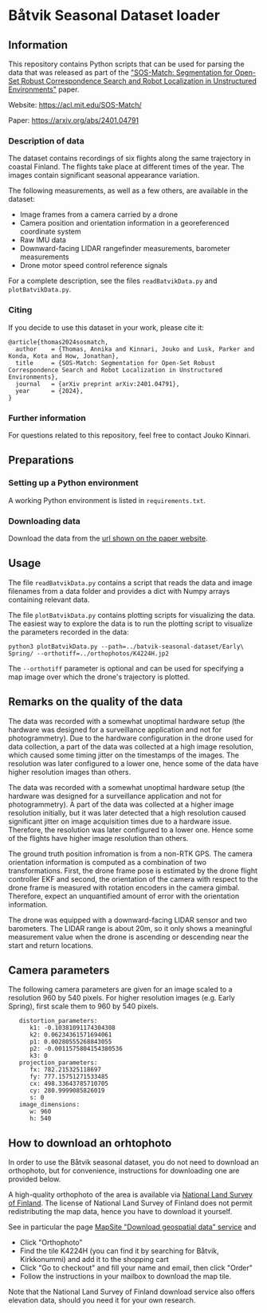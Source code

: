 # Båtvik Seasonal Dataset loader

## Information

This repository contains Python scripts that can be used for parsing the data that was released as part of the ["SOS-Match: Segmentation for Open-Set Robust Correspondence Search and Robot Localization in Unstructured Environments"](https://acl.mit.edu/SOS-Match/) paper.

Website: https://acl.mit.edu/SOS-Match/

Paper: https://arxiv.org/abs/2401.04791

### Description of data

The dataset contains recordings of six flights along the same trajectory in coastal Finland. The flights take place at different times of the year. The images contain significant seasonal appearance variation.

The following measurements, as well as a few others, are available in the dataset:
- Image frames from a camera carried by a drone
- Camera position and orientation information in a georeferenced coordinate system
- Raw IMU data
- Downward-facing LIDAR rangefinder measurements, barometer measurements
- Drone motor speed control reference signals

For a complete description, see the files `readBatvikData.py` and `plotBatvikData.py`.

### Citing
If you decide to use this dataset in your work, please cite it:

```
@article{thomas2024sosmatch,
  author    = {Thomas, Annika and Kinnari, Jouko and Lusk, Parker and Konda, Kota and How, Jonathan},
  title     = {SOS-Match: Segmentation for Open-Set Robust Correspondence Search and Robot Localization in Unstructured Environments},
  journal   = {arXiv preprint arXiv:2401.04791},
  year      = {2024},
}
```

### Further information

For questions related to this repository, feel free to contact Jouko Kinnari.

## Preparations

### Setting up a Python environment

A working Python environment is listed in `requirements.txt`.

### Downloading data
Download the data from the [url shown on the paper website](https://acl.mit.edu/SOS-Match/).

## Usage

The file `readBatvikData.py` contains a script that reads the data and image filenames from a data folder and provides a dict with Numpy arrays containing relevant data.

The file `plotBatvikData.py` contains plotting scripts for visualizing the data. The easiest way to explore the data is to run the plotting script to visualize the parameters recorded in the data:

```
python3 plotBatvikData.py --path=../batvik-seasonal-dataset/Early\ Spring/ --orthotiff=../orthophotos/K4224H.jp2
```
The `--orthotiff` parameter is optional and can be used for specifying a map image over which the drone's trajectory is plotted.


## Remarks on the quality of the data

The data was recorded with a somewhat unoptimal hardware setup (the hardware was designed for a surveillance application and not for photogrammetry). Due to the hardware configuration in the drone used for data collection, a part of the data was collected at a high image resolution, which caused some timing jitter on the timestamps of the images. The resolution was later configured to a lower one, hence some of the data have higher resolution images than others.

The data was recorded with a somewhat unoptimal hardware setup (the hardware was designed for a surveillance application and not for photogrammetry). A part of the data was collected at a higher image resolution initially, but it was later detected that a high resolution caused significant jitter on image acquisition times due to a hardware issue. Therefore, the resolution was later configured to a lower one. Hence some of the flights have higher image resolution than others.

The ground truth position infromation is from a non-RTK GPS. The camera orientation information is computed as a combination of two transformations. First, the drone frame pose is estimated by the drone flight controller EKF and second, the orientation of the camera with respect to the drone frame is measured with rotation encoders in the camera gimbal. Therefore, expect an unquantified amount of error with the orientation information.

The drone was equipped with a downward-facing LIDAR sensor and two barometers. The LIDAR range is about 20m, so it only shows a meaningful measurement value when the drone is ascending or descending near the start and return locations.

## Camera parameters

The following camera parameters are given for an image scaled to a resolution 960 by 540 pixels. For higher resolution images (e.g. Early Spring), first scale them to 960 by 540 pixels.

```
   distortion_parameters:
      k1: -0.10381091174304308
      k2: 0.06234361571694061
      p1: 0.00280555268843055
      p2: -0.0011575804154380536
      k3: 0
   projection_parameters:
      fx: 782.215325118697
      fy: 777.15751271533485
      cx: 498.33643785710705
      cy: 280.9999085826019
      s: 0
   image_dimensions:
      w: 960
      h: 540
```

## How to download an orhtophoto

In order to use the Båtvik seasonal dataset, you do not need to download an orthophoto, but for convenience, instructions for downloading one are provided below.

A high-quality orthophoto of the area is available via [National Land Survey of Finland](https://www.maanmittauslaitos.fi/en). The license of National Land Survey of Finland does not permit redistributing the map data, hence you have to download it yourself.

See in particular the page [MapSite "Download geospatial data" service](https://asiointi.maanmittauslaitos.fi/karttapaikka/tiedostopalvelu?lang=en) and
- Click "Orthophoto"
- Find the tile K4224H (you can find it by searching for Båtvik, Kirkkonummi) and add it to the shopping cart
- Click "Go to checkout" and fill your name and email, then click "Order"
- Follow the instructions in your mailbox to download the map tile.

Note that the National Land Survey of Finland download service also offers elevation data, should you need it for your own research.